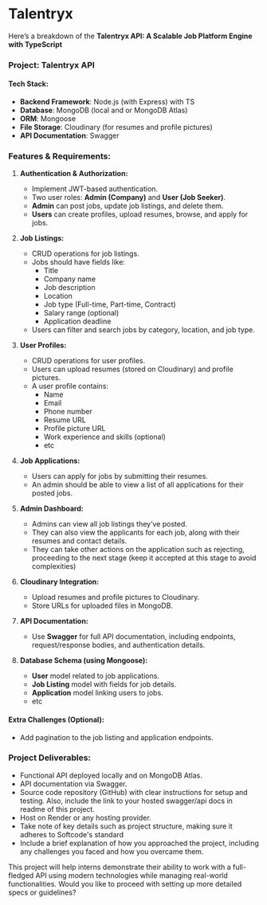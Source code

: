 # Talentryx

Here’s a breakdown of the **Talentryx API: A Scalable Job Platform Engine with TypeScript**

### **Project: Talentryx API**

#### **Tech Stack:**

- **Backend Framework**: Node.js (with Express) with TS
- **Database**: MongoDB (local and or MongoDB Atlas)
- **ORM**: Mongoose
- **File Storage**: Cloudinary (for resumes and profile pictures)
- **API Documentation**: Swagger

### **Features & Requirements:**

1. **Authentication & Authorization:**

   - Implement JWT-based authentication.
   - Two user roles: **Admin (Company)** and **User (Job Seeker)**.
   - **Admin** can post jobs, update job listings, and delete them.
   - **Users** can create profiles, upload resumes, browse, and apply for jobs.

2. **Job Listings:**

   - CRUD operations for job listings.
   - Jobs should have fields like:
     - Title
     - Company name
     - Job description
     - Location
     - Job type (Full-time, Part-time, Contract)
     - Salary range (optional)
     - Application deadline
   - Users can filter and search jobs by category, location, and job type.

3. **User Profiles:**

   - CRUD operations for user profiles.
   - Users can upload resumes (stored on Cloudinary) and profile pictures.
   - A user profile contains:
     - Name
     - Email
     - Phone number
     - Resume URL
     - Profile picture URL
     - Work experience and skills (optional)
     - etc

4. **Job Applications:**

   - Users can apply for jobs by submitting their resumes.
   - An admin should be able to view a list of all applications for their posted jobs.

5. **Admin Dashboard:**

   - Admins can view all job listings they’ve posted.
   - They can also view the applicants for each job, along with their resumes and contact details.
   - They can take other actions on the application such as rejecting, proceeding to the next stage (keep it accepted at this stage to avoid complexities)

6. **Cloudinary Integration:**

   - Upload resumes and profile pictures to Cloudinary.
   - Store URLs for uploaded files in MongoDB.

7. **API Documentation:**

   - Use **Swagger** for full API documentation, including endpoints, request/response bodies, and authentication details.

8. **Database Schema (using Mongoose):**
   - **User** model related to job applications.
   - **Job Listing** model with fields for job details.
   - **Application** model linking users to jobs.
   - etc

#### **Extra Challenges (Optional):**

- Add pagination to the job listing and application endpoints.

### **Project Deliverables:**

- Functional API deployed locally and on MongoDB Atlas.
- API documentation via Swagger.
- Source code repository (GitHub) with clear instructions for setup and testing. Also, include the link to your hosted swagger/api docs in readme of this project.
- Host on Render or any hosting provider.
- Take note of key details such as project structure, making sure it adheres to Softcode's standard
- Include a brief explanation of how you approached the project, including any challenges you faced and how you overcame them.

This project will help interns demonstrate their ability to work with a full-fledged API using modern technologies while managing real-world functionalities. Would you like to proceed with setting up more detailed specs or guidelines?
